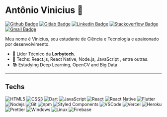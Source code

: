 # Antônio Vinicius 🖖

[![Github Badge](https://img.shields.io/badge/-Github-000?style=flat-square&logo=Github&logoColor=white&link=https://github.com/antoniovini)](https://github.com/antoniovini)
[![Gitlab Badge](https://img.shields.io/badge/-Gitlab-F6C600?style=flat-square&logo=Gitlab&logoColor=white&link=https://gitlab.com/antoniovini)](https://gitlab.com/antoniovini)
[![Linkedin Badge](https://img.shields.io/badge/-LinkedIn-blue?style=flat-square&logo=Linkedin&logoColor=white&link=https://www.linkedin.com/in/antoniovini/)](https://www.linkedin.com/in/antoniovini/)
[![Stackoverflow Badge](https://img.shields.io/badge/-Stackoverflow-4CA143?style=flat-square&logo=Stackoverflow&logoColor=white&link=https://pt.stackoverflow.com/users/175220/antonio-vinicius)](https://pt.stackoverflow.com/users/175220/antonio-vinicius)
[![Gmail Badge](https://img.shields.io/badge/-Gmail-c14438?style=flat-square&logo=Gmail&logoColor=white&link=mailto:antoniovinicius1801@gmail.com)](mailto:antoniovinicius1801@gmail.com)


Meu nome é Vinicius, sou estudante de Ciência e Tecnologia e apaixonado por desenvolvimento.

- 📌 Líder Técnico da **Lorbytech**.
- 📒 Techs: React.js, React Native, Node.js, JavaScript , entre outras.
- 📚 Estudying Deep Learning, OpenCV and Big Data

---

## Techs

  ![HTML5](https://img.shields.io/badge/-HTML5-E34F26?style=flat-square&logo=html5&logoColor=white)
  ![CSS3](https://img.shields.io/badge/-CSS3-549FDE?style=flat-square&logo=css3&logoColor=white)
  ![Dart](https://img.shields.io/badge/-Dart-00569e?style=flat-square&logo=dart&logoColor=fff)
  ![JavaScript](https://img.shields.io/badge/-JavaScript-F7B93E?style=flat-square&logo=javascript&logoColor=fff)
  ![React](https://img.shields.io/badge/-React.js-45b8d8?style=flat-square&logo=react&logoColor=white)
  ![React Native](https://img.shields.io/badge/-React%20Native-45b8d8?style=flat-square&logo=react&logoColor=white)
  ![Flutter](https://img.shields.io/badge/-Flutter-00569e?style=flat-square&logo=flutter&logoColor=white)
  ![Nodejs](https://img.shields.io/badge/-Node.js-43853d?style=flat-square&logo=Node.js&logoColor=white)
  ![Git](https://img.shields.io/badge/-Git-F05032?style=flat-square&logo=git&logoColor=white)
  ![npm](https://img.shields.io/badge/-NPM-CB3837?style=flat-square&logo=npm&logoColor=white)
  ![Styled Components](https://img.shields.io/badge/-Styled_Components-db7092?style=flat-square&logo=styled-components&logoColor=white)
  ![VSCode](https://img.shields.io/badge/-VSCode-0085D1?style=flat-square&logo=visual-studio-code&logoColor=white)
  ![Vercel](https://img.shields.io/badge/-Vercel-000?style=flat-square&logo=vercel&logoColor=white)
  ![Heroku](https://img.shields.io/badge/-Heroku-430098?style=flat-square&logo=heroku&logoColor=white)
  ![Prettier](https://img.shields.io/badge/-Prettier-1A2B34?style=flat-square&logo=prettier&logoColor=white)
  ![Windows](https://img.shields.io/badge/-Windows-00ADEF?style=flat-square&logo=windows&logoColor=white)
  ![Linux](https://img.shields.io/badge/-Linux-16C60C?style=flat-square&logo=linux&logoColor=white)
  ![Firebase](https://img.shields.io/badge/-Firebase-F6C600?style=flat-square&logo=firebase&logoColor=white)
  <!-- ![Angular](https://img.shields.io/badge/-Angular-EE1717?style=flat-square&logo=angular&logoColor=white) -->
  <!-- ![Ionic](https://img.shields.io/badge/-Ionic-4BA6DA?style=flat-square&logo=ionic&logoColor=white) -->
</details>





